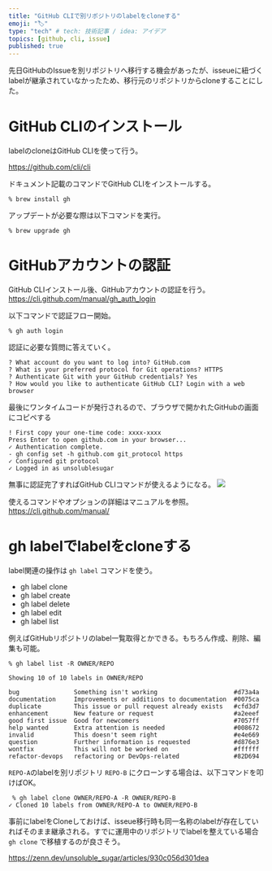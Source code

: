 ```yaml
---
title: "GitHub CLIで別リポジトリのlabelをcloneする"
emoji: "🏷"
type: "tech" # tech: 技術記事 / idea: アイデア
topics: [github, cli, issue]
published: true
---
```


先日GitHubのIssueを別リポジトリへ移行する機会があったが、isseueに紐づくlabelが継承されていなかったため、移行元のリポジトリからcloneすることにした。

# GitHub CLIのインストール

labelのcloneはGitHub CLIを使って行う。

https://github.com/cli/cli

ドキュメント記載のコマンドでGitHub CLIをインストールする。

```
% brew install gh
```

アップデートが必要な際は以下コマンドを実行。

```
% brew upgrade gh
```

# GitHubアカウントの認証
GitHub CLIインストール後、GitHubアカウントの認証を行う。
https://cli.github.com/manual/gh_auth_login


以下コマンドで認証フロー開始。
```
% gh auth login
```

認証に必要な質問に答えていく。
```
? What account do you want to log into? GitHub.com
? What is your preferred protocol for Git operations? HTTPS
? Authenticate Git with your GitHub credentials? Yes
? How would you like to authenticate GitHub CLI? Login with a web browser
```

最後にワンタイムコードが発行されるので、ブラウザで開かれたGitHubの画面にコピペする

```
! First copy your one-time code: xxxx-xxxx
Press Enter to open github.com in your browser... 
✓ Authentication complete.
- gh config set -h github.com git_protocol https
✓ Configured git protocol
✓ Logged in as unsolublesugar
```
無事に認証完了すればGitHub CLIコマンドが使えるようになる。
![](https://storage.googleapis.com/zenn-user-upload/9ffa8519dcf2-20230707.png)

使えるコマンドやオプションの詳細はマニュアルを参照。
https://cli.github.com/manual/

# gh labelでlabelをcloneする

label関連の操作は `gh label` コマンドを使う。

- gh label clone
- gh label create
- gh label delete
- gh label edit
- gh label list

例えばGitHubリポジトリのlabel一覧取得とかできる。もちろん作成、削除、編集も可能。
```
% gh label list -R OWNER/REPO

Showing 10 of 10 labels in OWNER/REPO

bug               Something isn't working                     #d73a4a
documentation     Improvements or additions to documentation  #0075ca
duplicate         This issue or pull request already exists   #cfd3d7
enhancement       New feature or request                      #a2eeef
good first issue  Good for newcomers                          #7057ff
help wanted       Extra attention is needed                   #008672
invalid           This doesn't seem right                     #e4e669
question          Further information is requested            #d876e3
wontfix           This will not be worked on                  #ffffff
refactor-devops   refactoring or DevOps-related               #82D694
```

`REPO-A`のlabelを別リポジトリ `REPO-B` にクローンする場合は、以下コマンドを叩けばOK。
```
 % gh label clone OWNER/REPO-A -R OWNER/REPO-B
✓ Cloned 10 labels from OWNER/REPO-A to OWNER/REPO-B
```

事前にlabelをCloneしておけば、isseue移行時も同一名称のlabelが存在していればそのまま継承される。すでに運用中のリポジトリでlabelを整えている場合 `gh clone` で移植するのが良さそう。

https://zenn.dev/unsoluble_sugar/articles/930c056d301dea